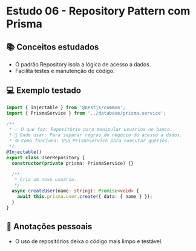 # Estudo 06 - Repository Pattern com Prisma

## 📚 Conceitos estudados
- O padrão Repository isola a lógica de acesso a dados.
- Facilita testes e manutenção do código.

## 💻 Exemplo testado
```typescript
import { Injectable } from '@nestjs/common';
import { PrismaService } from '../database/prisma.service';

/**
 * ✅ O que faz: Repositório para manipular usuários no banco.
 * 📌 Onde usar: Para separar regras de negócio do acesso a dados.
 * ⚙️ Como funciona: Usa PrismaService para executar queries.
 */
@Injectable()
export class UserRepository {
  constructor(private prisma: PrismaService) {}

  /**
   * Cria um novo usuário.
   */
  async createUser(name: string): Promise<void> {
    await this.prisma.user.create({ data: { name } });
  }
}
```

## 📝 Anotações pessoais
- O uso de repositórios deixa o código mais limpo e testável.
